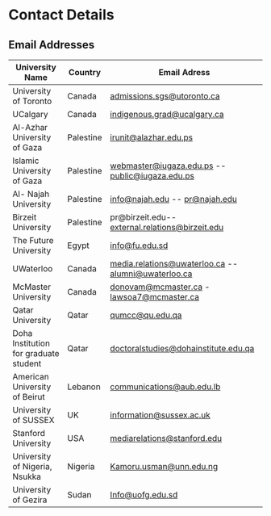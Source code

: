 # Contact Details

## Email Addresses

**University Name** | **Country** | **Email Adress**|
--------------------|-------------|-----------------|
University of Toronto |Canada|<admissions.sgs@utoronto.ca>|
UCalgary | Canada | <indigenous.grad@ucalgary.ca>|
Al-Azhar University of Gaza | Palestine |  <irunit@alazhar.edu.ps>|
Islamic University of Gaza | Palestine | <webmaster@iugaza.edu.ps> -- <public@iugaza.edu.ps>|
Al- Najah University | Palestine | <info@najah.edu>  --  <pr@najah.edu>|
Birzeit University | Palestine | pr@birzeit.edu-- <external.relations@birzeit.edu>|
The Future University | Egypt | <info@fu.edu.sd>|
UWaterloo | Canada | <media.relations@uwaterloo.ca>  -- <alumni@uwaterloo.ca>|
McMaster University | Canada | <donovam@mcmaster.ca> - <lawsoa7@mcmaster.ca>|
Qatar University | Qatar | <qumcc@qu.edu.qa>|
Doha Institution for graduate student | Qatar  |<doctoralstudies@dohainstitute.edu.qa>|
American University of Beirut | Lebanon |  <communications@aub.edu.lb>|
University of SUSSEX | UK | <information@sussex.ac.uk>|
Stanford University | USA | <mediarelations@stanford.edu>|
University of Nigeria, Nsukka | Nigeria  |<Kamoru.usman@unn.edu.ng>|
University of Gezira | Sudan  |<Info@uofg.edu.sd>|
